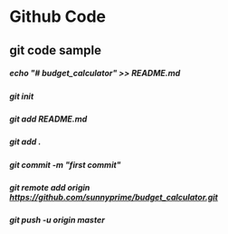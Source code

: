 # Github Code

## git code sample
##### echo "# budget_calculator" >> README.md
##### git init
##### git add README.md
##### git add .
##### git commit -m "first commit"
##### git remote add origin https://github.com/sunnyprime/budget_calculator.git
##### git push -u origin master
